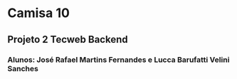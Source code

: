 # Camisa 10
## Projeto 2 Tecweb Backend
### Alunos: José Rafael Martins Fernandes e Lucca Barufatti Velini Sanches